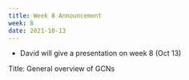 ```yaml
---
title: Week 8 Announcement
week: 8
date: 2021-10-13
---
```


- David will give a presentation on week 8 (Oct 13)

Title: General overview of GCNs


